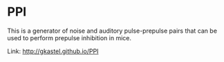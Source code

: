 PPI
===

This is a generator of noise and auditory pulse-prepulse pairs that can be used to 
perform prepulse  inhibition in mice.


Link: http://gkastel.github.io/PPI
